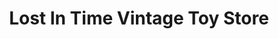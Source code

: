 ---
title: "Lost In Time Vintage Toy Store"
url: /fulton/lost-in-time-vintage-toy-store/
shop: toys
---